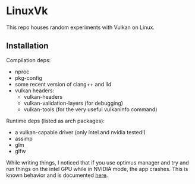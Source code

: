 # LinuxVk
This repo houses random experiments with Vulkan on Linux.
## Installation
Compilation deps:
 - nproc
 - pkg-config
 - some recent version of clang++ and lld
 - vulkan headers:
   - vulkan-headers
   - vulkan-validation-layers (for debugging)
   - vulkan-tools (for the very useful vulkaninfo command)

Runtime deps (listed as arch packages):
 - a vulkan-capable driver (only intel and nvidia tested!)
 - assimp
 - glm
 - glfw

While writing things, I noticed that if you use optimus manager and try and run things on the intel GPU while in NVIDIA mode, the app crashes.  This is known behavior and is documented [here](https://github.com/Askannz/optimus-manager/wiki/FAQ,-common-issues,-troubleshooting).
